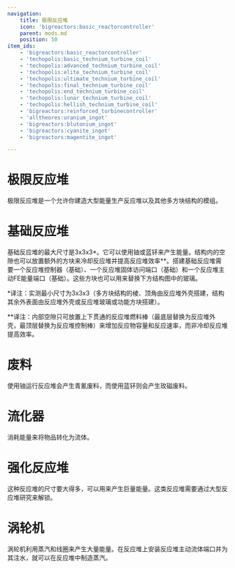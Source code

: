 ```yaml
---
navigation:
    title: 极限反应堆
    icon: 'bigreactors:basic_reactorcontroller'
    parent: mods.md
    position: 50
item_ids:
    - 'bigreactors:basic_reactorcontroller'
    - 'techopolis:basic_technium_turbine_coil'
    - 'techopolis:advanced_technium_turbine_coil'
    - 'techopolis:elite_technium_turbine_coil'
    - 'techopolis:ultimate_technium_turbine_coil' 
    - 'techopolis:final_technium_turbine_coil'
    - 'techopolis:end_technium_turbine_coil'
    - 'techopolis:lunar_technium_turbine_coil'
    - 'techopolis:hellish_technium_turbine_coil'
    - 'bigreactors:reinforced_turbinecontroller'
    - 'alltheores:uranium_ingot'
    - 'bigreactors:blutonium_ingot'
    - 'bigreactors:cyanite_ingot'
    - 'bigreactors:magentite_ingot'

---
```


# 极限反应堆

极限反应堆是一个允许你建造大型能量生产反应堆以及其他多方块结构的模组。

# 基础反应堆

基础反应堆的最大尺寸是3x3x3*。它可以使用铀或蓝钚来产生能量。结构内的空隙也可以放置额外的方块来冷却反应堆并提高反应堆效率**。搭建基础反应堆需要一个反应堆控制器（基础）、一个反应堆固体访问端口（基础）和一个反应堆主动FE能量端口（基础）。这些方块也可以用来替换下方结构图中的玻璃。

*译注：实测最小尺寸为3x3x3（多方块结构的棱、顶角由反应堆外壳搭建，结构其余外表面由反应堆外壳或反应堆玻璃或功能方块搭建）。

**译注：内部空隙只可放置上下贯通的反应堆燃料棒（最底层替换为反应堆外壳，最顶层替换为反应堆控制棒）来增加反应物容量和反应速率，而非冷却反应堆提高效率。

<Row>
  <Recipe id="bigreactors:reactor/basic/casing" />
  <Recipe id="bigreactors:reactor/basic/controller_ingots_uranium" />
</Row>
<Row>
  <Recipe id="bigreactors:reactor/basic/solidaccessport" />
  <Recipe id="bigreactors:reactor/basic/activetap_fe" />
</Row>

<GameScene zoom="3" interactive={true}>
  <ImportStructure src="../assets/structures/scenes/basic_reactor.nbt" />
</GameScene>

# 废料

使用铀运行反应堆会产生青氰废料，而使用蓝钚则会产生玫磁废料。

# 流化器

消耗能量来将物品转化为流体。

<Row>
  <Recipe id="bigreactors:fluidizer/casing" />
  <Recipe id="bigreactors:fluidizer/controller" />
</Row>
<Row>
  <Recipe id="bigreactors:fluidizer/powerport" />
  <Recipe id="bigreactors:fluidizer/fluidinjector" />
</Row>

<GameScene zoom="3" interactive={true}>
  <ImportStructure src="../assets/structures/scenes/fluidizer.nbt" />
</GameScene>

# 强化反应堆

这种反应堆的尺寸要大得多，可以用来产生巨量能量。这类反应堆需要通过大型反应堆研究来解锁。

# 涡轮机

涡轮机利用蒸汽和线圈来产生大量能量。在反应堆上安装反应堆主动流体端口并为其注水，就可以在反应堆中制造蒸汽。

<GameScene zoom="2" interactive={true}>
  <ImportStructure src="../assets/structures/scenes/turbine.nbt" />
</GameScene>